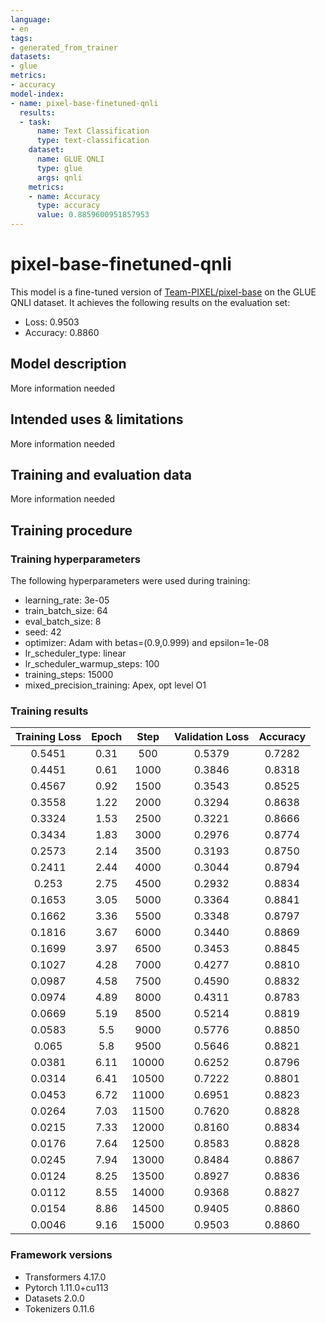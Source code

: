 ```yaml
---
language:
- en
tags:
- generated_from_trainer
datasets:
- glue
metrics:
- accuracy
model-index:
- name: pixel-base-finetuned-qnli
  results:
  - task:
      name: Text Classification
      type: text-classification
    dataset:
      name: GLUE QNLI
      type: glue
      args: qnli
    metrics:
    - name: Accuracy
      type: accuracy
      value: 0.8859600951857953
---
```


<!-- This model card has been generated automatically according to the information the Trainer had access to. You
should probably proofread and complete it, then remove this comment. -->

# pixel-base-finetuned-qnli

This model is a fine-tuned version of [Team-PIXEL/pixel-base](https://huggingface.co/Team-PIXEL/pixel-base) on the GLUE QNLI dataset.
It achieves the following results on the evaluation set:
- Loss: 0.9503
- Accuracy: 0.8860

## Model description

More information needed

## Intended uses & limitations

More information needed

## Training and evaluation data

More information needed

## Training procedure

### Training hyperparameters

The following hyperparameters were used during training:
- learning_rate: 3e-05
- train_batch_size: 64
- eval_batch_size: 8
- seed: 42
- optimizer: Adam with betas=(0.9,0.999) and epsilon=1e-08
- lr_scheduler_type: linear
- lr_scheduler_warmup_steps: 100
- training_steps: 15000
- mixed_precision_training: Apex, opt level O1

### Training results

| Training Loss | Epoch | Step  | Validation Loss | Accuracy |
|:-------------:|:-----:|:-----:|:---------------:|:--------:|
| 0.5451        | 0.31  | 500   | 0.5379          | 0.7282   |
| 0.4451        | 0.61  | 1000  | 0.3846          | 0.8318   |
| 0.4567        | 0.92  | 1500  | 0.3543          | 0.8525   |
| 0.3558        | 1.22  | 2000  | 0.3294          | 0.8638   |
| 0.3324        | 1.53  | 2500  | 0.3221          | 0.8666   |
| 0.3434        | 1.83  | 3000  | 0.2976          | 0.8774   |
| 0.2573        | 2.14  | 3500  | 0.3193          | 0.8750   |
| 0.2411        | 2.44  | 4000  | 0.3044          | 0.8794   |
| 0.253         | 2.75  | 4500  | 0.2932          | 0.8834   |
| 0.1653        | 3.05  | 5000  | 0.3364          | 0.8841   |
| 0.1662        | 3.36  | 5500  | 0.3348          | 0.8797   |
| 0.1816        | 3.67  | 6000  | 0.3440          | 0.8869   |
| 0.1699        | 3.97  | 6500  | 0.3453          | 0.8845   |
| 0.1027        | 4.28  | 7000  | 0.4277          | 0.8810   |
| 0.0987        | 4.58  | 7500  | 0.4590          | 0.8832   |
| 0.0974        | 4.89  | 8000  | 0.4311          | 0.8783   |
| 0.0669        | 5.19  | 8500  | 0.5214          | 0.8819   |
| 0.0583        | 5.5   | 9000  | 0.5776          | 0.8850   |
| 0.065         | 5.8   | 9500  | 0.5646          | 0.8821   |
| 0.0381        | 6.11  | 10000 | 0.6252          | 0.8796   |
| 0.0314        | 6.41  | 10500 | 0.7222          | 0.8801   |
| 0.0453        | 6.72  | 11000 | 0.6951          | 0.8823   |
| 0.0264        | 7.03  | 11500 | 0.7620          | 0.8828   |
| 0.0215        | 7.33  | 12000 | 0.8160          | 0.8834   |
| 0.0176        | 7.64  | 12500 | 0.8583          | 0.8828   |
| 0.0245        | 7.94  | 13000 | 0.8484          | 0.8867   |
| 0.0124        | 8.25  | 13500 | 0.8927          | 0.8836   |
| 0.0112        | 8.55  | 14000 | 0.9368          | 0.8827   |
| 0.0154        | 8.86  | 14500 | 0.9405          | 0.8860   |
| 0.0046        | 9.16  | 15000 | 0.9503          | 0.8860   |


### Framework versions

- Transformers 4.17.0
- Pytorch 1.11.0+cu113
- Datasets 2.0.0
- Tokenizers 0.11.6
